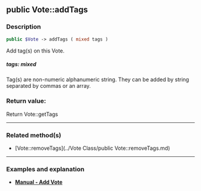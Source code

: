 ## public Vote::addTags

### Description    

```php
public $Vote -> addTags ( mixed tags )
```

Add tag(s) on this Vote.    


##### **tags:** *mixed*   
Tag(s) are non-numeric alphanumeric string. They can be added by string separated by commas or an array.    



### Return value:   

Return Vote::getTags


---------------------------------------

### Related method(s)      

* [Vote::removeTags](../Vote Class/public Vote::removeTags.md)    

---------------------------------------

### Examples and explanation

* **[Manual - Add Vote](https://github.com/julien-boudry/Condorcet/wiki/II-%23-B.-Vote-management-%23-1.-Add-Vote)**    
